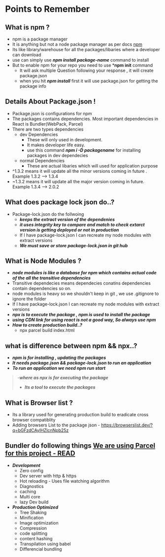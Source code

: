 # Points to Remember

## What is npm ? 
- npm is a package manager 
- It is anything but not a node package manager as per docs [npm](https://www.npmjs.com/)
- Its like library/warehouse for all the packages/libaries where a developer can download
- use can simply use ***npm install package-name*** command to install
- But to enable npm for your repo you need to use ***npm init** command 
    - It will ask multiple Question following your response , it will create package.json
    - when you hit ***npm install*** first it will use package.json for getting the package info

## Details About Package.json !
- Package.json is configurations for npm
- The packages contains dependencies. Most important dependencies in React is Bundler(WebPack, Parcel)
- There are two types dependencies 
    - dev Dependencies 
        - These will only used in development.
        - It makes developer life easy.
        - use this command ***npm i -D packagename*** for installing packages in dev dependecies
    - normal Dependencies
        - These are actual libaries which will used for application purpose
- ^1.3.2 means it will update all the minor versions  coming in future . Example 1.3.2 --> 1.3.4
- ~1.3.2 means it will update all the major version coming in future. Example 1.3.4 --> 2.0.2

## What does package lock json do..?
- Package-lock.json do the follwoing
    - ***keeps the extract version of the dependenies***
    - ***it uses integrity key to compare and match  to check extarct version is getting deployed or not in production***
    - If I have package-lock.json I can recreate my node modules with extract versions
    - ***We must save or store package-lock.json in git hub***

## What is Node Modules ?
- ***node modules is like a database for npm which contains actual code of the all the transitive dependencies***
- Transitive dependecies means dependecies conatins dependencies contain dependencies so on.
- node modules is heavy so we shouldn't keep in git , we use .gitignore to ignore the folder
- If I have package-lock.json I can recreate my node modules with extract versions
- ***npx is to execute the package , npm is used to install the package***
- ***using CDN link for using react is not a good way, So always use npm***
- ***How to create production build..?***
    - npx parcel build  index.html
## what is difference between npm && npx..?
- ***npm is for installing , updating the packages***
- ***It needs package.json && package-lock.json  to run an application***
- ***To run an application we need npm run start***
  

>-***where as npx is for executing the package***
>- ***Its a tool to execute the packages***


## What is Browser list ?
- Its a library used for generating production build to eradicate cross browser compatiblity
- Adding browsers List to the package json - https://browserslist.dev/?q=bGFzdCAyIHZlcnNpb25z

## Bundler do following things [We are using Parcel for this project - READ](https://parceljs.org/)
- ***Development***
    - Zero config
    - Dev server with http & https
    - Hot reloading - Uses file watching algorithm
    - Diagnostics
    - caching
    - Multi core
    - lazy Dev build
- ***Production Optimized***
    - Tree Shaking
    - Minification
    - Image optimization
    - Compression
    - code splitting
    - content hashing
    - Transpilation using babel
    - Differencial bundling
